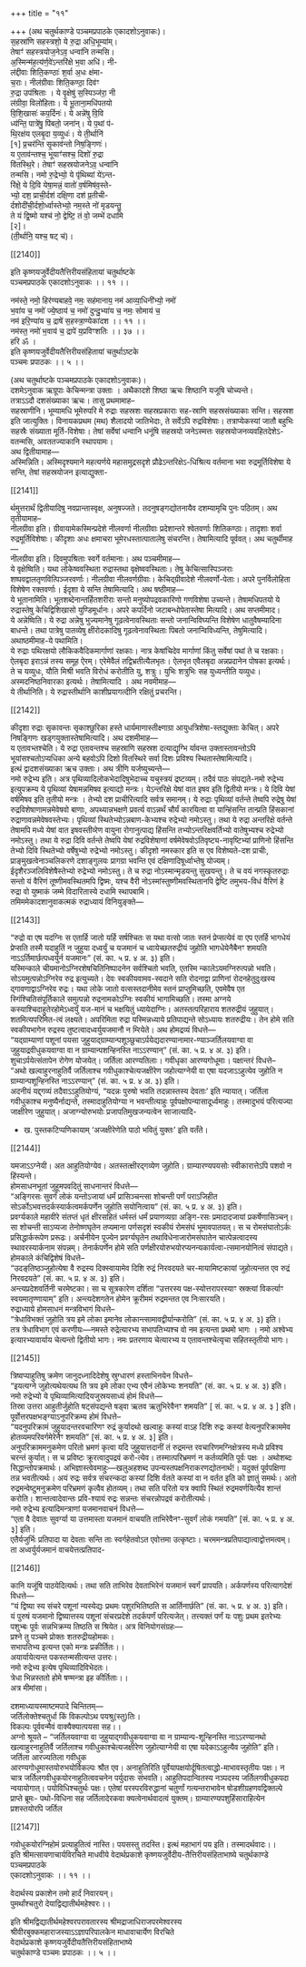 +++
title = "११"

+++
(अथ चतुर्थकाण्डे पञ्‍चमप्रपाठके एकादशोऽनुवाकः)।  
स॒हस्रा॑णि सहस्त्रशो॒ ये रु॒द्रा अधि॒भूम्या॑म्।  
तेषाꣳ॑ सहस्त्रयोज॒नेऽव॒ धन्वा॑नि तन्मसि।  
अ॒स्मिन्म॑ह॒त्य॑र्ण॒वे॑ऽन्तरि॑क्षे भ॒वा अधि॑। नी-  
ल॑द्दीवाः शिति॒कण्ठाः॑ श॒र्वा अ॒धः क्ष॑मा-  
च॒राः। नील॑ग्रीवाः शिति॒कण्ठा॒ दिव॑ꣳ  
रु॒द्रा उप॑श्रिताः । ये वृ॒क्षेषु॑ स॒स्पिञ्ज॑रा॒ नी  
ल॑ग्रीवा॒ विलो॑हिताः। ये भू॒ताना॒मधि॑पतयो  
वि॒शि॒खासः॑ कप॒र्दिनः॑। ये अन्ने॑षु वि॒वि  
ध्य॑न्ति॒ पात्रे॑षु॒ पि॑बतो॒ जना॑न्। ये प॒थां प॑-  
थि॒रक्ष॑य एलबृ॒दा य॒व्युधः॑। ये ती॒र्थानि॑  
[१] प्र॒चर॑न्ति सृ॒काव॑न्तो निष॒ङ्गिणः॑।  
य ए॒ताव॑न्तश्‍च॒ भूयाꣳ॑सश्‍च॒ दिशो॑ रु॒द्रा  
वि॑तस्थि॒रे। तेषाꣳ॑ सहस्रयोजनेऽव॒ धन्वा॑नि  
तन्मसि। नमो रु॒द्रेभ्यो॒ ये पृ॑थिब्यां ये॑ऽन्त-  
रि॑क्षे॒ ये दि॒वि येषा॒मन्नं॒ वातो॑ व॒र्षमिष॑व॒स्ते-  
भ्यो॒ दश॒ प्राची॒र्दश॑ दक्षि॒णा दश॑ प्र॒तीची-  
र्दशोदी॑ची॒र्दशो॒र्ध्वास्तेभ्यो॒ नम॒स्ते नो॑ मृडयन्तु॒  
ते यं द्वि॒ष्मो यश्च॑ नो॒ द्वेष्टि॒ तं वो॒ जम्भे॑ दधामि  
[२]।  
(ती॒र्थानि॒ यश्च॒ षट् च॑)।

[[2140]]

इति कृष्णयजुर्वेदीयतैत्तिरीयसंहितायां चतुर्थाष्टके  
पञ्‍चमप्रपाठके एकादशोऽनुवाकः ।। ११ ।।

नम॑स्ते॒ नमो॒ हिर॑ण्यबाहवे॒ नमः॒ सह॑मानाय॒ नम॑ आव्या॒धिनी॑भ्यो॒ नमो॑  
भ॒वा॑य च॒ नमो॑ ज्ये॒ष्ठाय॑ च॒ नमो॑ दुन्दु॒भ्या॑य च॒ नमः॒ सोमाय॑ च॒  
नम॑ इरि॒ण्या॑य च॒ द्राषे॑ स॒हस्त्रा॒ण्येका॑दश ।। ११ ।।  
नम॑स्त॒ नमो॑ भ॒वाय॑ च॒ द्रापे॑ य॒प्रविꣳशतिः ।। ३७ ।।  
हरि ॐ ।  
इति कृष्णयजुर्वेदीयतैत्तिरीयसंहितायां चतुर्थाऽष्टके  
पञ्चमः प्रपाठकः ।। ५ ।।

(अथ चतुर्थाष्टके पञ्चमप्रपाठके एकादशोऽनुवाकः)।  
दशमेऽनुवाक ऋग्रूपाः केचिन्मन्त्रा उक्ताः । अथैकादशे शिष्ठा ऋचः शिष्ठानि यजूषि चोच्यन्ते।  
तत्राऽऽदौ दशसंख्याका ऋचः। तासु प्रथमामाह–  
सहस्राणीनि। भूम्यामधि भूमेरुपरि मे रुद्राः सहस्रशः सहस्रप्रकाराः सह-स्राणि सहस्रसंख्याकाः सन्ति। सहस्रश इति जात्युक्तिः। विनायकप्रथम (मथ) शैलादयो जातिभेदाः, ते सर्वेऽपि रुद्रविशेषाः। तत्राप्येकस्यां जातौ बहुभिः सहस्रैः संख्याता मूर्ति-विशेषाः। तेषां सर्वेषां धन्वानि धनूंषि सहस्रयो जनेऽस्मत्तः सहस्रयोजनव्यवहितदेशेऽ-वतन्मसि, अवततज्याकानि स्थापयामः।  
अथ द्वितीयामाह—  
अस्मिन्निति। अस्मिदृश्यमाने महत्यर्णये महासमुद्रसदृशे प्रौढेऽन्तरिक्षेऽ-धिश्रित्य वर्तमाना भवा रुद्रमूर्तिविशेषा ये सन्ति, तेषां सहस्रयोजन इत्याद्युक्ता-

[[2141]]

र्थमुत्तरार्थं द्वितीयादिषु नवप्रान्तास्वृक्ष, अनुषज्‍जते। तदनुषङ्गद्योतनायैव दशम्यामृचि पुनः पठितम्। अथ तृतीयामाह–  
नीलग्रीवा इति। ग्रीवायामेकस्मिन्प्रदेशे नीलवर्णा नीलग्रीवाः प्रदेशान्तरे श्वेतवर्णाः शितिकण्ठाः। तादृशाः शर्वा रुद्रमूर्तिविशेषाः। कीदृशाः अधः क्षमाचरा भूमेरधस्तात्पातालेषु संचरन्ति। तेषामित्यादि पूर्ववत्। अथ चतुर्थीमाह—  
नीलग्रीवा इति। दिवमुपश्रिताः स्वर्गे वर्तमानाः। अथ पञ्चमीमाह—  
ये वृक्षेष्विति। यथा लोकेष्ववस्थिता रुद्रास्तथा वृक्षेष्ववस्थिताः। तेषु केचित्सास्पिञ्जराः शष्पवद्वालतृणवित्पिञ्जरवर्णाः। नीलग्रीवा नीलवर्णग्रीवाः। केचिद्‍ग्रीवादेशे नीलवर्णो-पेताः। अपरे पुनर्विलोहिता विशेषेण रक्तवर्णाः। ईदृशा ये सन्ति तेषामित्यादि। अथ षष्ठीमाह—  
ये भूतानामिति। भूतशब्देनान्तर्हितशरीराः सन्तो मनुष्योपद्रवकारिणो गणविशेषा उच्यन्ते। तेषामधिपतयो ये रुद्रास्तेषु केचिद्विशिखासो युण्डिमूर्धानः। अपरे कपर्दिनो जटाबन्धोपेतास्तेषा मित्यादि। अथ सप्तमीमाद।  
ये अन्नेष्विति। ये रुद्रा अन्नेषु भुज्यमानेषु गूढत्वेनावस्थिताः सन्तो जनान्विविघ्यन्ति विशेषेण धातुवैषम्यादिना बाधन्ते। तथा पात्रेषु पातव्येषु क्षीरोदकादिषु गूढत्वेनावस्थिताः पिबतो जनान्विविध्यन्ति, तेषुमित्यादि।  
अथाष्ठमीमाह-ये पथामिति।  
ये रुद्राः पथिरक्षयो लौकिकवैदिकमार्गाणां रक्षकाः। नात्र केषांचिदेव मार्गाणां किंतु सर्वेषां पथां ते च रक्षकाः। ऐलबृदा इराऽन्नं तस्य समूह ऐरम्। एरेमेवैलं तद्विभ्रतीत्यैलभृतः। ऐलभृत एवैलबृदा अन्नप्रदानेन पोषका इत्यर्थः। ते च यव्युधः, यौति मिश्री भवति विरोधं करोतीति यु, शत्रुः। युभिः शत्रुभिः सह युध्यन्तीति यव्युधः। अस्मदनिष्ठनिवारका इत्यर्थः। तेषामित्यादि । अथ नवमीमाह—  
ये तीर्थानिति। ये रुद्रास्तीर्थानि काशीप्रयागत्दीनि रक्षितुं प्रचरन्ति।

[[2142]]

कीदृशा रुद्राः सृकावन्तः सृकाश्छुरिका हस्ते धार्यमाणास्तीक्ष्णाग्रा आयुधत्रिशेषा-स्तद्युक्ताः केचित्। अपरे निषङ्गिणः खड्‍गयुक्तास्तेषामित्यादि। अथ दशमीमाह—  
य एतावभ्तश्‍चेति। ये रुद्रा एतावन्तश्च सहस्राणि सहस्रश दत्याद्यृग्भि र्यावन्त उक्तास्तावन्तोऽपि भूयांसश्चतोऽप्यधिका अन्ये बहवोऽपि दिशो वितस्थिरे सर्वा दिशः प्रविश्य स्थितास्तेषामित्यादि।  
इत्थं द्वादशसंख्याका ऋच उक्ताः। अथ त्रीणि यर्जष्युच्यन्ते—  
नमो रुद्रेभ्य इति। अत्र पृथिव्यादिलोकभेदादिषुभेदाच्‍च यचुस्त्रयं द्रष्टव्यम्। तदैवं पाठः संपद्यते-नमो रुद्रेभ्य इत्युपक्रम्य ये पृथिव्यां येषामन्नमिषव इत्याद्यो मन्त्रः। येऽन्तरिक्षे येषां वात इषव इति द्वितीयो मन्त्रः। ये दिवि येषां वर्षमिषव इति तृतीयो मन्त्रः । तेभ्यो दश प्राचीरित्यादि सर्वत्र समानम्। ये रुद्राः पृथिव्यां वर्तन्ते तेष्वपि रुद्रेषु येषां रुद्रविशेषाणामन्नमेवेषवो बाणाः, अपथ्यान्नभक्षणे प्रवर्त्य वाऽन्नर्थं चौर्यं कारयित्वा वा यान्हिंसन्ति तान्प्रति हिंसकानां रुद्राणावन्नमेवेषवस्तेभ्यः। पृथिव्यां स्थितेभ्योऽन्नबाण-केभ्यश्च रुद्रेभ्यो नमोऽस्तु। तथा ये रुद्रा अन्तरिक्षे वर्तन्ते तेषामपि मध्ये येषां वात इषवस्तीव्‍रेण वायुना रोगानुत्पाद्य हिंसन्ति तभ्योऽन्तरिक्षवर्तिभ्यो वातेषुभ्यश्च रुद्रेभ्यो नमोऽस्तु। तथा ये रुद्रा दिवि वर्तन्ते तेष्वपि येषां रुद्रविशेषाणां वर्षमेवेषवोऽतिवृष्ट्य-नावृष्टिभ्यां प्राणिनो हिंसन्ति तेभ्यो दिवि स्थितेभ्यो वर्षेषुभ्यो रुद्रेभ्यो नमोऽस्तु। कीदृशो नमस्कार इति स एव विशेष्यते-दश प्राचीः, प्राङ्‍मुखत्वेनाञ्चलिकरणे दशाङ्‍गुलयः प्रागग्रा भवन्ति एवं दक्षिणादिषूर्ध्वाभ्तेषु योज्यम्। ईदृशैरञ्जलिविशेषैस्तेभ्यो रुद्रेभ्यो नमोऽस्तु। ते च रुद्रा नोऽस्मान्मृडयन्तु सुखयन्तु। ते च वयं नगस्कृतरुद्राः सन्तो यं वैरिणं तूष्णीमवस्थितमपि द्विष्मः, यश्च वैरी नोऽस्मांस्तुष्णीमवस्थितानपि द्वेष्टि तमुभय-विधं वैरिणं हे रुद्रा वो युष्माकं जम्मे विदारितास्ये दधामि स्थापबामि।  
तमिममेकादशानुवाकत्मकं रुद्राध्यायं विनियुङ्क्ते—

[[2143]]

“रुद्रो वा एष यदग्निः स एतार्हि जातो यर्हि सर्षश्चितः स यथा वत्सो जातः स्तनं प्रेप्सत्येवं वा एप एतर्हि भागधेयं प्रेप्सति तस्मै यदाहुतिं न जुहुया दध्वर्युं च यजमानं च ध्वायेच्छतरुद्रीयं जुहोति भागधेयेनैबैनꣳ शमयति नाऽऽर्तिमार्छत्पध्वर्युर्न यजमानः” (सं. का. ५ प्र. ४ अ. ३) इति।  
यस्मिन्काले चीयमानोऽग्निरशेषचितिनिष्पादनेन सर्वश्चितो भवति, एतस्मि न्कालेऽयमग्निरुत्पन्नो भवति। सोऽयमुत्पन्नोऽग्निरेव रुद्र इत्युच्यते। देवः स्वकीयवामव-स्वदाने सति रोदनाद्वा प्राणिनां रोदनहेतुदुःखस्य द्गावणाद्वाऽग्निरेव रुद्रः। यथा लोके जातो वत्सस्तदानीमेव स्तनं प्राप्‍तुमिच्छति, एवमेवैष एत स्गिंश्चितिसंपूर्तिकाले समुत्पन्नो रुद्रनामकोऽग्निः स्वकीयं भागामिच्छति। तस्मा अग्नये कस्याश्चिदाहुतेरहोमेऽध्वर्युं यज-मानं च भक्षयितुं ध्यायेदाग्निः। अतस्तत्परिहाराय शतरुद्रीयं जुहुयात्। शतमित्यपरिमित-त्वं लक्ष्यते। अपरिमिता रुद्रा यस्मिन्नध्याये प्रतिपाद्यन्ते सोऽध्यायः शतरुद्रीयः। तेन होमे सति स्वकीयभागेन रुद्रस्य तुष्टत्वादध्वर्युयजमानौ न म्‍रियेते। अथ होमद्रव्यं विधत्ते—  
“यद्‍ग्राम्याणां पशूनां पयसा जुहुयाद्‍ग्राम्यान्पशूञ्छुचाऽर्पयेद्यदारण्यानामार-ण्याञ्जर्तिलयवाग्वा वा जुहुयाद्रवीधुकयवाग्वा वा न ग्राम्यान्पशन्हिनस्ति नाऽऽरण्यान्” (सं. का. ५ प्र. ४ अ. ३) इति।  
शुचाऽर्पयेत्संतापेन रोगेण योजयेत्। जर्तिला आरण्यतिलाः। गवीधृका आरण्यगोधूमाः। पक्षान्तरं विधत्ते–  
“अथो खल्वाहुरनाहुतिर्वै जर्तिलाश्च गवीधुकाश्चेत्यजक्षीरेण जहोत्याग्नेयी वा एषा यदजाऽऽहुत्येव जुहोति न ग्राम्यान्पशून्हिनस्ति नाऽऽरण्यान्” (सं. का. ५ प्र. ४ अ. ३) इति।  
अदनीयं यद्द्गव्यं तदैवाऽऽहुतियोग्यं, “यदन्नः पुरुषो भवति तदन्नास्तस्य देवताः’ इति न्यायात्। जर्तिला गवीधुकाश्च मनुष्यैर्नाद्यन्ते, तस्मादाहुतियोग्या न भवन्तीत्याहुः पूर्वपक्षोपन्यासादूर्ध्वमाहुः। तस्मादुभयं परित्यज्या जाक्षीरेण जुहुयात्। अजाग्न्योरुभयोः प्रजापतिमुखजन्यत्वेन साजात्यादि-  
* ख. पुस्तकटिप्पणिकायाम् ‘अजक्षीरेणेति पाठो भवितुं युक्तः’ इति वतँते।

[[2144]]

यमजाऽऽग्नेयी। अत आहुतियोग्येव। अतस्तत्क्षीरद्गव्येण जुहोति। ग्राम्यारण्यपयसोः स्वीकारात्तेऽपि पशवो न हिंस्यन्ते।  
होमसाधनभूतां जुहूमपवदितुं साधनान्तरं विधत्ते—  
“अङ्गिरसः सुवर्गं लोकं यन्तोऽजायां धर्मं प्रासिञ्चन्‍त्‍सा शोचन्ती पर्णं पराऽजिहीत सोऽर्कोऽभवत्तदर्कस्यार्कत्वमर्कपर्णेन जुहोति सयोनित्वाय” (सं. का. ५ प्र. ४ अ. ३) इति।  
प्रवर्ग्यकाले महावीरे संतप्तं धृतं क्षीरसहितं धर्मस्तं धर्मं प्रयाणव्यग्रा अङ्गि-रसः प्रमादादजायां प्रकर्षेणासिञ्‍चन्। सा शोचन्ती साऽप्यजा तेनोष्णघृतेन तप्यमाना पर्णसदृशं स्वकीयं रोमसंघं भूमावपातयत्। स च रोमसंघातोऽर्कः प्रसिद्धार्करूपेण प्ररूढः। अर्चनीयेन पूज्येन प्रवर्ग्यघृतेन तथाविधेनाजारोमसंघातेन चात्पेन्नत्वादस्य स्थावरस्यार्कनाम संपन्नम्। तेनार्कपर्णेन होमे सति पर्णक्षीरयोरुभयोरप्यनन्यकार्यत्वा-त्समानयोनित्वं संपाद्यते। होमकाले कंचिद्विशेषं विधत्ते–  
“उदङ्‍‍तिष्ठञ्‍जुहोत्येषा वै रुद्रस्य दिक्स्वायामेव दिशि रुद्रं निरवदयते चर-मायामिष्टकायां जुहोत्यन्तत एव रुद्रं निरवदयते” (सं. का. ५ प्र. ४ अ. ३) इति।  
अन्त्यप्रदेशवर्तिनी चरमेष्टका। सा च सूत्रकारेण दर्शिता “उत्तरस्य पक्ष-स्योत्तरापरस्याꣳ स्रक्त्यां विकर्त्याꣳ स्वयमातृण्णायाम्” इति। अन्त्यदेशगतेन होमेन क्रूरीममं रुद्रमन्तत एव निःसारयति।  
रुद्राध्याये होमसाधनं मन्त्रविभागं विधत्ते–  
“त्रेधाविभक्तं जुहोति त्रय इमे लोका इमानेव लोकान्‍त्‍सामावद्वीर्यान्करोति” (सं. का. ५ प्र. ४ अ. ३) इति।  
तत्र त्रेधाविभाग एवं करणीयः—नमस्ते रुद्रेत्यारभ्य सभापतिभ्यश्च वो नम इत्यन्ता प्रथमो भागः । नमो अश्वेभ्य इत्यारभ्यावार्याय चेत्यन्तो द्वितीयो भागः। नमः प्रतरणाय चेत्यारभ्य य एतावन्तश्चेत्यृचा सहितस्तृतीयो भागः।

[[2145]]

त्रिष्वप्याहुतिषु क्रमेण जानुदध्‍नादिदेशेषु स्रुग्धारणं हस्ताभिनयेन विधत्ते–  
“इयत्यग्ने जुहोत्यथेयत्यथ ति त्रय इमे लोका एभ्य एवैनं लोकेभ्यः शनयति” (सं. का. ५ प्र. ४ अ. ३) इति।  
नमो रुद्रेभ्यो ये पृथिव्यामित्यादियजुस्रयसाध्यं होमं विधत्ते—  
तिस्रा उत्तरा आहुतीर्जुहोति षट्संपद्यन्ते षड्‍वा ऋतव ऋतुभिरेवैनꣳ शमयति” [ सं. का. ५ प्र. ४ अ. ३ ] इति।  
पूर्वोत्तरपक्षभङ्ग्याऽनुपरिक्रम्य होमं विधत्ते–  
“यदनुपरिक्रामं जुहुयादन्तरवचारिणꣳ रुद्रं कुर्यादथो खल्वाहुः कस्यां वाऽह दिशि रुद्रः कस्यां वेत्यनुपरिक्राममेव होतव्यमपरिवर्गमेरेनैꣳ शमयति” [सं. का. ५ प्र. ४ अ. ३] इति।  
अनुपरिक्राममनुकमेण परितो भ्रमणं कृत्वा यदि जुहुयात्तदानीं तं रुद्रमन्त रवचारिणमग्निक्षेत्रस्य मध्ये प्रविश्य चरन्तं कुर्यात्। स च प्रविष्टः क्रूरत्वादुपद्रवं करो-त्येव। तस्मात्परिभ्रमणं न कर्तव्यमिति पूर्वः पक्षः । अथोशब्दः सिद्धान्तोपक्रमार्थः। अभिज्ञास्त्वेवमाहुः—खलुअहशब्द उपन्यस्तपक्षनिराकरणद्योतनार्थ!। यदुक्तं पूर्वपक्षिणा तन्न भवतीत्यर्थः। अयं रुद्रः सर्वत्र संचरन्कदा कस्यां दिशि र्वतते कस्यां वा न वर्तत इति को ज्ञातुं समर्थः। अतो रुद्रमन्वेष्टुमनुक्रमेण परिभ्रमणं कृत्वैव होतव्यम्। तथा सति परितो यत्र क्वापि स्थितं रुद्रमवर्णयित्यैव शान्तं करोति। शान्तत्वादेवान्तः प्रवि-श्यायं रुद्रः सन्नन्तः संचरन्नोपद्रवं करोतीत्यर्थः।  
नमो रुद्रेभ्य इत्यादिमन्त्राणां यजमानवाचनं विधत्ते—  
“एता वै देवातः सुवर्ग्या या उत्तमास्ता यजमानं वाचयति ताभिरेवैनꣳ-सुवर्गं लोकं गमयति” [सं. का. ५ प्र. ४ अ. ३] इति।  
एतैर्यजुर्भिः प्रतिपादा या देवताः सन्ति ताः स्वर्गहेतवोऽत एवोत्तमा उत्कृष्टाः। चरममन्त्रप्रतिपाद्यात्वाद्वोत्तमत्वम्। ता अध्वर्युर्यजमानं वाचयेत्तत्प्रतिपाद-

[[2146]]

कानि यजूंषि पाठयेदित्यर्थः। तथा सति ताभिरेव देवताभिरेनं यजमानं स्वर्गं प्रापयति। अर्कपर्णस्य परित्यागदेशं विधत्ते—  
“यं द्विष्या स्य संचरे पशूनां न्यस्येद्यः प्रथमः पशुरभितिष्ठति स आर्तिनार्छति” (सं. का. ५ प्र. ४ अ. ३) इति।  
यं पुरुषं यजमानो द्विष्यात्तस्य पशूनां संचरप्रदेशे तदर्कपर्णं परित्यजेत्। तत्त्यक्तं पर्णं यः पशुः प्रथम इतरेभ्यः पशुभ्बः पूर्वः सन्नभिक्रम्य तिष्ठति स श्रियेत। अत्र विनियोगसंग्रहः—  
प्रश्ने तु पञ्‍चमे प्रोक्तः शतरुद्रीयहोमकः।  
सभापतिभ्य इत्यन्त एको मन्त्रः प्रकीर्तितः।।  
अयार्यायेत्यन्त पकस्तन्मसीत्यन्त उत्तरः।  
नमो रुद्रेभ्य इत्येष पृथिव्यादिविभेदतः।  
त्रेधा भिन्नस्ततो होमे षण्मन्त्रा इह कीर्तिताः।।  
अत्र मीमांसा।

दशमाध्यायस्माष्टमपादे चिन्तितम्—  
जर्तिलोक्तेश्चतुर्धा किं विकल्पोऽथ पयश्रु(स्तु)तिः।  
विकल्पः पूर्ववन्मैवं वाक्यैक्यात्पयसा सह।।  
अग्नो श्रूयते – “जर्तिलयवाग्वा वा जुहुयाद्गवीधुकयवाग्वा वा न ग्राम्यान्प-शून्हिनस्ति नाऽऽरण्यानथो खल्वाहुरनाहुतिर्वै जर्तिलाश्च गवीधुकाश्चेत्यजक्षीरेण जुहोत्याग्नेयी वा एषा यदेकाऽऽहुत्यैव जुहोति” इति। जर्तिला आरज्यतिला गवीधुक  
आरण्यगोधूमास्तयोरुभयोर्विकल्पः श्रौत एव। अनाहुतिरिति पूर्वेयापक्षयोर्दूषितत्वाद्धो-माभावस्तृतीयः पक्षः। न चात्र जर्तिलगवीधुकयोरनाहुतित्ववचनेन पर्युदासः संभवति। आहुतिपदान्वितस्य नञ्पदस्य जर्तिलगवीधुकपदा न्वयायोगात्। पयोविधिश्चतुर्थः पक्षः। एतेषां परस्परविरुद्धानां चतुर्णां गत्यन्तराभावेन षोडशीग्रहणवद्विक्तल्पे प्राप्ते ब्रूमः- पथो-विधिना सह जर्तिलादेरकवा क्यत्वेनार्थवादत्वं युक्तम्। ग्राम्यारण्यपशुहिंसाराहित्येन प्रशस्तयोरपि जर्तिल

[[2147]]

गवोधुकयोरग्निहोमं प्रत्याहुतित्वं नास्ति। पयसस्तु तदस्ति। इत्थं महाभागं पय इति। तस्मादर्थवादः।।  
इति श्रीमत्सायणाचार्यविरचिते माधवीये वेदार्थप्रकाशे कृष्णयजुर्वेदीय-तैत्तिरीयसंहिताभाष्ये चतुर्थकाण्डे पञ्‍चमप्रपाठके  
एकादशोऽनुवाकः ।। ११ ।।

वेदार्थस्य प्रकाशेन तमो हार्दं निवारयन्।  
पुमर्थांश्चतुरो देयाद्विद्यातीर्थमहेश्वरः।।

इति श्रीमद्विद्यातीर्थमहेश्वरपरावतारस्य श्रीमद्राजाधिराजपरमेश्वरस्य  
श्रीवीरबुक्कमहाराजस्याऽऽज्ञापरिपालकेन माधावाचार्येण विरचिते  
वेदार्थप्रकाशे कृष्णयजुर्वेदीयतैत्तिरीयसंहिताभाष्ये  
चतुर्थकाण्डे पञ्चमः प्रपाठकः ।। ५ ।।
